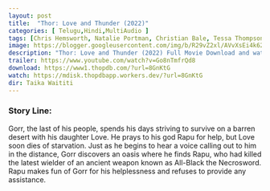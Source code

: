 ```yaml
---
layout: post
title:  "Thor: Love and Thunder (2022)"
categories: [ Telugu,Hindi,MultiAudio ]
tags: [Chris Hemsworth, Natalie Portman, Christian Bale, Tessa Thompson]
image: https://blogger.googleusercontent.com/img/b/R29vZ2xl/AVvXsEi4k624Mawiho6BAiUkKowXHvOA_0o3TUI2Lm_IRnmVgi_q8UJUiJxRNYLkRSMqUTOHvot3gkp8hAs7uF1r0NPx-NLTgsoUtnaos_SmuwTI59dZ-mjAzAuGNFk9JwFAv99CFj_WZI9DfwwquR28B-b5c_gGehgyN-_ma8aJVkDP6R6rpaqYl11mY8Eyog/s1600/thor.jpg
description: "Thor: Love and Thunder (2022) Full Movie Download and watch online 720p low file size 500 mb."
trailer: https://www.youtube.com/watch?v=Go8nTmfrQd8
download: https://www1.thopdb.com/?url=8GnKtG
watch: https://mdisk.thopdbapp.workers.dev/?url=8GnKtG
dir: Taika Waititi
---
```


### Story Line:
Gorr, the last of his people, spends his days striving to survive on a barren desert with his daughter Love. He prays to his god Rapu for help, but Love soon dies of starvation. Just as he begins to hear a voice calling out to him in the distance, Gorr discovers an oasis where he finds Rapu, who had killed the latest wielder of an ancient weapon known as All-Black the Necrosword. Rapu makes fun of Gorr for his helplessness and refuses to provide any assistance.